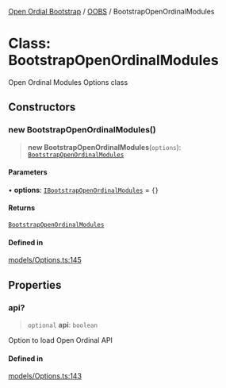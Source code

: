 [Open Ordial Bootstrap](../../README.md) / [OOBS](../README.md) / BootstrapOpenOrdinalModules

# Class: BootstrapOpenOrdinalModules

Open Ordinal Modules Options class

## Constructors

### new BootstrapOpenOrdinalModules()

> **new BootstrapOpenOrdinalModules**(`options`): [`BootstrapOpenOrdinalModules`](BootstrapOpenOrdinalModules.md)

#### Parameters

• **options**: [`IBootstrapOpenOrdinalModules`](../interfaces/IBootstrapOpenOrdinalModules.md) = `{}`

#### Returns

[`BootstrapOpenOrdinalModules`](BootstrapOpenOrdinalModules.md)

#### Defined in

[models/Options.ts:145](https://github.com/open-ordinal/open-ordinal-bootstrap/blob/4c10c1c7d08e64d9389b8371356c764525d9fbc7/src/models/Options.ts#L145)

## Properties

### api?

> `optional` **api**: `boolean`

Option to load Open Ordinal API

#### Defined in

[models/Options.ts:143](https://github.com/open-ordinal/open-ordinal-bootstrap/blob/4c10c1c7d08e64d9389b8371356c764525d9fbc7/src/models/Options.ts#L143)
